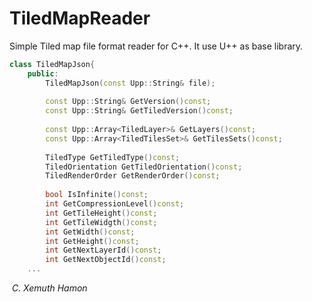 # TiledMapReader

Simple Tiled map file format reader for C++. It use U++ as base library.

```C++
class TiledMapJson{
	public:
		TiledMapJson(const Upp::String& file);
		
		const Upp::String& GetVersion()const;
		const Upp::String& GetTiledVersion()const;
		
		const Upp::Array<TiledLayer>& GetLayers()const;
		const Upp::Array<TiledTilesSet>& GetTilesSets()const;
		
		TiledType GetTiledType()const;
		TiledOrientation GetTiledOrientation()const;
		TiledRenderOrder GetRenderOrder()const;
		
		bool IsInfinite()const;
		int GetCompressionLevel()const;
		int GetTileHeight()const;
		int GetTileWidgth()const;
		int GetWidth()const;
		int GetHeight()const;
		int GetNextLayerId()const;
		int GetNextObjectId()const;
    ...
```

​																																		*C. Xemuth Hamon*

